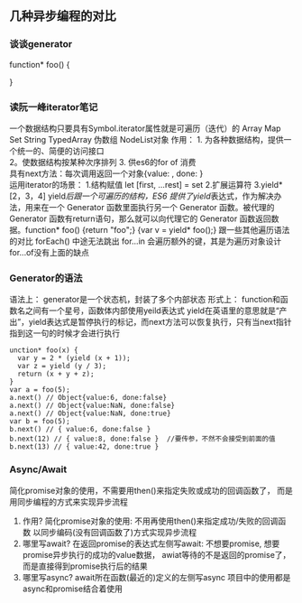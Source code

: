 ## 几种异步编程的对比

### 谈谈generator
function* foo() {

}

### 读阮一峰iterator笔记
一个数据结构只要具有Symbol.iterator属性就是可遍历（迭代）的
    Array Map Set String TypedArray 伪数组 NodeList对象
作用： 1. 为各种数据结构，提供一个统一的、简便的访问接口    
        2。使数据结构按某种次序排列
        3. 供es6的for of 消费    
具有next方法：每次调用返回一个对象{value: , done: }    
运用iterator的场景：
    1.结构赋值
    let [first, ...rest] = set
    2.扩展运算符
    3.yield* [2，3，4]  yield*后跟一个可遍历的结构，ES6 提供了yield*表达式，作为解决办法，用来在一个 Generator 函数里面执行另一个 Generator 函数。被代理的 Generator 函数有return语句，那么就可以向代理它的 Generator 函数返回数据。function* foo() {return "foo";}   {var v = yield* foo();}
跟一些其他遍历语法的对比
    forEach() 中途无法跳出
    for...in 会遍历额外的键，其是为遍历对象设计
    for...of没有上面的缺点


### Generator的语法
语法上： generator是一个状态机，封装了多个内部状态
形式上： function和函数名之间有一个星号，函数体内部使用yeild表达式
yield在英语里的意思就是“产出”，yield表达式是暂停执行的标记，而next方法可以恢复执行，只有当next指针指到这一句的时候才会进行执行
```
unction* foo(x) {
  var y = 2 * (yield (x + 1));
  var z = yield (y / 3);
  return (x + y + z);
}
var a = foo(5);
a.next() // Object{value:6, done:false}
a.next() // Object{value:NaN, done:false}
a.next() // Object{value:NaN, done:true}
var b = foo(5);
b.next() // { value:6, done:false }
b.next(12) // { value:8, done:false }  //要传参，不然不会接受到前面的值
b.next(13) // { value:42, done:true }
```


### Async/Await
简化promise对象的使用，不需要用then()来指定失败或成功的回调函数了，
而是用同步编程的方式来实现异步流程
1. 作用?
    简化promise对象的使用: 不用再使用then()来指定成功/失败的回调函数
    以同步编码(没有回调函数了)方式实现异步流程
2. 哪里写await?
    在返回promise的表达式左侧写await: 不想要promise, 想要promise异步执行的成功的value数据，
    awiat等待的不是返回的promise了，而是直接得到promise执行后的结果
3. 哪里写async?
    await所在函数(最近的)定义的左侧写async
项目中的使用都是async和promise结合着使用